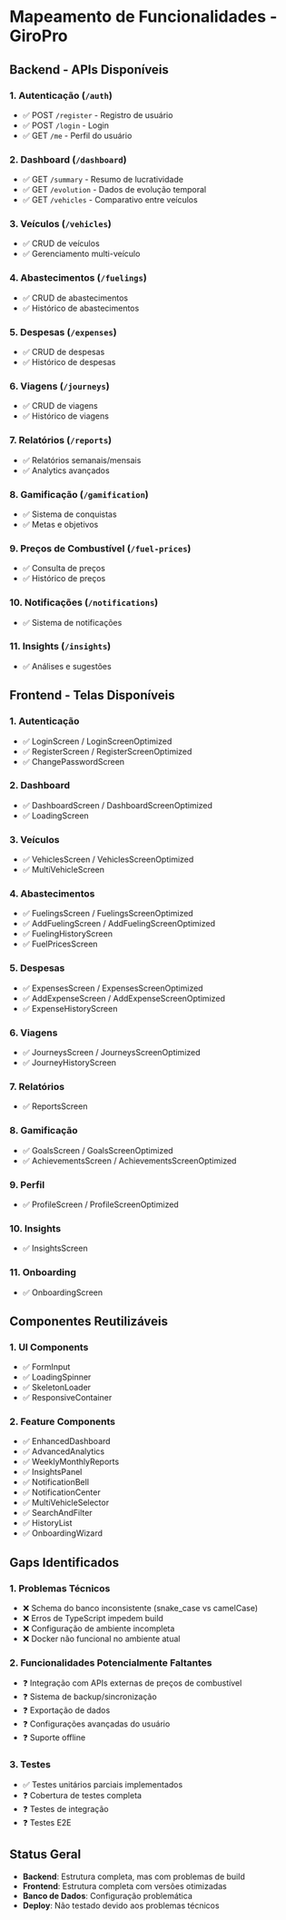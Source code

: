 # Mapeamento de Funcionalidades - GiroPro

## Backend - APIs Disponíveis

### 1. Autenticação (`/auth`)
- ✅ POST `/register` - Registro de usuário
- ✅ POST `/login` - Login
- ✅ GET `/me` - Perfil do usuário

### 2. Dashboard (`/dashboard`)
- ✅ GET `/summary` - Resumo de lucratividade
- ✅ GET `/evolution` - Dados de evolução temporal
- ✅ GET `/vehicles` - Comparativo entre veículos

### 3. Veículos (`/vehicles`)
- ✅ CRUD de veículos
- ✅ Gerenciamento multi-veículo

### 4. Abastecimentos (`/fuelings`)
- ✅ CRUD de abastecimentos
- ✅ Histórico de abastecimentos

### 5. Despesas (`/expenses`)
- ✅ CRUD de despesas
- ✅ Histórico de despesas

### 6. Viagens (`/journeys`)
- ✅ CRUD de viagens
- ✅ Histórico de viagens

### 7. Relatórios (`/reports`)
- ✅ Relatórios semanais/mensais
- ✅ Analytics avançados

### 8. Gamificação (`/gamification`)
- ✅ Sistema de conquistas
- ✅ Metas e objetivos

### 9. Preços de Combustível (`/fuel-prices`)
- ✅ Consulta de preços
- ✅ Histórico de preços

### 10. Notificações (`/notifications`)
- ✅ Sistema de notificações

### 11. Insights (`/insights`)
- ✅ Análises e sugestões

## Frontend - Telas Disponíveis

### 1. Autenticação
- ✅ LoginScreen / LoginScreenOptimized
- ✅ RegisterScreen / RegisterScreenOptimized
- ✅ ChangePasswordScreen

### 2. Dashboard
- ✅ DashboardScreen / DashboardScreenOptimized
- ✅ LoadingScreen

### 3. Veículos
- ✅ VehiclesScreen / VehiclesScreenOptimized
- ✅ MultiVehicleScreen

### 4. Abastecimentos
- ✅ FuelingsScreen / FuelingsScreenOptimized
- ✅ AddFuelingScreen / AddFuelingScreenOptimized
- ✅ FuelingHistoryScreen
- ✅ FuelPricesScreen

### 5. Despesas
- ✅ ExpensesScreen / ExpensesScreenOptimized
- ✅ AddExpenseScreen / AddExpenseScreenOptimized
- ✅ ExpenseHistoryScreen

### 6. Viagens
- ✅ JourneysScreen / JourneysScreenOptimized
- ✅ JourneyHistoryScreen

### 7. Relatórios
- ✅ ReportsScreen

### 8. Gamificação
- ✅ GoalsScreen / GoalsScreenOptimized
- ✅ AchievementsScreen / AchievementsScreenOptimized

### 9. Perfil
- ✅ ProfileScreen / ProfileScreenOptimized

### 10. Insights
- ✅ InsightsScreen

### 11. Onboarding
- ✅ OnboardingScreen

## Componentes Reutilizáveis

### 1. UI Components
- ✅ FormInput
- ✅ LoadingSpinner
- ✅ SkeletonLoader
- ✅ ResponsiveContainer

### 2. Feature Components
- ✅ EnhancedDashboard
- ✅ AdvancedAnalytics
- ✅ WeeklyMonthlyReports
- ✅ InsightsPanel
- ✅ NotificationBell
- ✅ NotificationCenter
- ✅ MultiVehicleSelector
- ✅ SearchAndFilter
- ✅ HistoryList
- ✅ OnboardingWizard

## Gaps Identificados

### 1. Problemas Técnicos
- ❌ Schema do banco inconsistente (snake_case vs camelCase)
- ❌ Erros de TypeScript impedem build
- ❌ Configuração de ambiente incompleta
- ❌ Docker não funcional no ambiente atual

### 2. Funcionalidades Potencialmente Faltantes
- ❓ Integração com APIs externas de preços de combustível
- ❓ Sistema de backup/sincronização
- ❓ Exportação de dados
- ❓ Configurações avançadas do usuário
- ❓ Suporte offline

### 3. Testes
- ✅ Testes unitários parciais implementados
- ❓ Cobertura de testes completa
- ❓ Testes de integração
- ❓ Testes E2E

## Status Geral
- **Backend**: Estrutura completa, mas com problemas de build
- **Frontend**: Estrutura completa com versões otimizadas
- **Banco de Dados**: Configuração problemática
- **Deploy**: Não testado devido aos problemas técnicos

